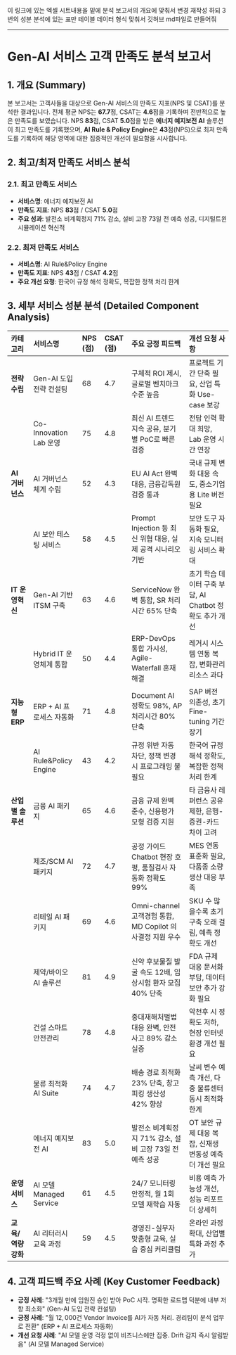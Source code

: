 이 링크에 있는 엑셀 시트내용을 밑에 분석 보고서의 개요에 맞춰서 변경 재작성 하되 3번의 성분 분석에 있는 표만 테이블 데이터 형식 맞춰서 깃허브 md파일로 만들어줘

***

# Gen-AI 서비스 고객 만족도 분석 보고서

## 1. 개요 (Summary)

본 보고서는 고객사들을 대상으로 $\text{Gen-AI}$ 서비스의 만족도 지표($\text{NPS}$ 및 $\text{CSAT}$)를 분석한 결과입니다. 전체 평균 $\text{NPS}$는 **67.7**점, $\text{CSAT}$는 **4.6**점을 기록하며 전반적으로 높은 만족도를 보였습니다. $\text{NPS}$ **83**점, $\text{CSAT}$ **5.0**점을 받은 **에너지 예지보전 AI** 솔루션이 최고 만족도를 기록했으며, **AI Rule & Policy Engine**은 **43**점($\text{NPS}$)으로 최저 만족도를 기록하여 해당 영역에 대한 집중적인 개선이 필요함을 시사합니다.

## 2. 최고/최저 만족도 서비스 분석

### 2.1. 최고 만족도 서비스

* **서비스명**: 에너지 예지보전 $\text{AI}$
* **만족도 지표**: $\text{NPS}$ **83**점 / $\text{CSAT}$ **5.0**점
* **주요 성과**: 발전소 비계획정지 $71\%$ 감소, 설비 고장 $73$일 전 예측 성공, 디지털트윈 시뮬레이션 혁신적

### 2.2. 최저 만족도 서비스

* **서비스명**: $\text{AI Rule} \& \text{Policy Engine}$
* **만족도 지표**: $\text{NPS}$ **43**점 / $\text{CSAT}$ **4.2**점
* **주요 개선 요청**: 한국어 규정 해석 정확도, 복잡한 정책 처리 한계

## 3. 세부 서비스 성분 분석 (Detailed Component Analysis)

| 카테고리 | 서비스명 | NPS (점) | CSAT (점) | 주요 긍정 피드백 | 개선 요청 사항 |
| :--- | :--- | :--- | :--- | :--- | :--- |
| **전략 수립** | $\text{Gen-AI}$ 도입 전략 컨설팅 | 68 | 4.7 | 구체적 $\text{ROI}$ 제시, 글로벌 벤치마크 수준 높음 | 프로젝트 기간 단축 필요, 산업 특화 $\text{Use-case}$ 보강 |
| | $\text{Co-Innovation Lab}$ 운영 | 75 | 4.8 | 최신 $\text{AI}$ 트렌드 지속 공유, 분기별 $\text{PoC}$로 빠른 검증 | 전담 인력 확대 희망, $\text{Lab}$ 운영 시간 연장 |
| **$\text{AI}$ 거버넌스** | $\text{AI}$ 거버넌스 체계 수립 | 52 | 4.3 | $\text{EU AI Act}$ 완벽 대응, 금융감독원 검증 통과 | 국내 규제 변화 대응 속도, 중소기업용 $\text{Lite}$ 버전 필요 |
| | $\text{AI}$ 보안 테스팅 서비스 | 58 | 4.5 | $\text{Prompt Injection}$ 등 최신 위협 대응, 실제 공격 시나리오 기반 | 보안 도구 자동화 필요, 지속 모니터링 서비스 확대 |
| **$\text{IT}$ 운영혁신** | $\text{Gen-AI}$ 기반 $\text{ITSM}$ 구축 | 63 | 4.6 | $\text{ServiceNow}$ 완벽 통합, $\text{SR}$ 처리시간 $65\%$ 단축 | 초기 학습 데이터 구축 부담, $\text{AI Chatbot}$ 정확도 추가 개선 |
| | $\text{Hybrid IT}$ 운영체계 통합 | 50 | 4.4 | $\text{ERP-DevOps}$ 통합 가시성, $\text{Agile-Waterfall}$ 혼재 해결 | 레거시 시스템 연동 복잡, 변화관리 리소스 과다 |
| **지능형 $\text{ERP}$** | $\text{ERP} + \text{AI}$ 프로세스 자동화 | 71 | 4.8 | $\text{Document AI}$ 정확도 $98\%$, $\text{AP}$ 처리시간 $80\%$ 단축 | $\text{SAP}$ 버전 의존성, 초기 $\text{Fine-tuning}$ 기간 장기 |
| | $\text{AI Rule} \& \text{Policy Engine}$ | 43 | 4.2 | 규정 위반 자동 차단, 정책 변경 시 프로그래밍 불필요 | 한국어 규정 해석 정확도, 복잡한 정책 처리 한계 |
| **산업별 솔루션** | 금융 $\text{AI}$ 패키지 | 65 | 4.6 | 금융 규제 완벽 준수, 신용평가 모형 검증 지원 | 타 금융사 레퍼런스 공유 제한, 은행-증권-카드 차이 고려 |
| | 제조/$\text{SCM AI}$ 패키지 | 72 | 4.7 | 공정 가이드 $\text{Chatbot}$ 현장 호평, 품질검사 자동화 정확도 $99\%$ | $\text{MES}$ 연동 표준화 필요, 다품종 소량생산 대응 부족 |
| | 리테일 $\text{AI}$ 패키지 | 69 | 4.6 | $\text{Omni-channel}$ 고객경험 통합, $\text{MD Copilot}$ 의사결정 지원 우수 | $\text{SKU}$ 수 많을수록 초기 구축 오래 걸림, 예측 정확도 개선 |
| | 제약/바이오 $\text{AI}$ 솔루션 | 81 | 4.9 | 신약 후보물질 발굴 속도 $12$배, 임상시험 환자 모집 $40\%$ 단축 | $\text{FDA}$ 규제 대응 문서화 부담, 데이터 보안 추가 강화 필요 |
| | 건설 스마트 안전관리 | 78 | 4.8 | 중대재해처벌법 대응 완벽, 안전사고 $89\%$ 감소 실증 | 악천후 시 정확도 저하, 현장 인터넷 환경 개선 필요 |
| | 물류 최적화 $\text{AI Suite}$ | 74 | 4.7 | 배송 경로 최적화 $23\%$ 단축, 창고 피킹 생산성 $42\%$ 향상 | 날씨 변수 예측 개선, 다중 물류센터 동시 최적화 한계 |
| | 에너지 예지보전 $\text{AI}$ | 83 | 5.0 | 발전소 비계획정지 $71\%$ 감소, 설비 고장 $73$일 전 예측 성공 | $\text{OT}$ 보안 규제 대응 복잡, 신재생 변동성 예측 더 개선 필요 |
| **운영 서비스** | $\text{AI}$ 모델 $\text{Managed Service}$ | 61 | 4.5 | $24/7$ 모니터링 안정적, 월 $1$회 모델 재학습 자동 | 비용 예측 가능성 개선, 성능 리포트 더 상세히 |
| **교육/역량강화** | $\text{AI}$ 리터러시 교육 과정 | 59 | 4.5 | 경영진-실무자 맞춤형 교육, 실습 중심 커리큘럼 | 온라인 과정 확대, 산업별 특화 과정 추가 |

## 4. 고객 피드백 주요 사례 (Key Customer Feedback)

* **긍정 사례**: "3개월 만에 임원진 승인 받아 $\text{PoC}$ 시작. 명확한 로드맵 덕분에 내부 저항 최소화" ($\text{Gen-AI}$ 도입 전략 컨설팅)
* **긍정 사례**: "월 $12,000$건 $\text{Vendor Invoice}$를 $\text{AI}$가 자동 처리. 경리팀이 분석 업무로 전환" ($\text{ERP} + \text{AI}$ 프로세스 자동화)
* **개선 요청 사례**: "$\text{AI}$ 모델 운영 걱정 없이 비즈니스에만 집중. $\text{Drift}$ 감지 즉시 알림받음" ($\text{AI}$ 모델 $\text{Managed Service}$)